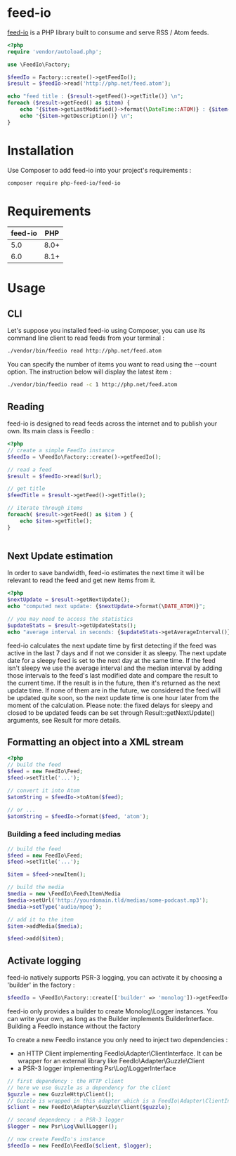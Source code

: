 # feed-io

[feed-io](https://github.com/php-feed-io/feed-io) is a PHP library built to consume and serve RSS / Atom feeds.

```php
<?php
require 'vendor/autoload.php';

use \FeedIo\Factory;

$feedIo = Factory::create()->getFeedIo();
$result = $feedIo->read('http://php.net/feed.atom');

echo "feed title : {$result->getFeed()->getTitle()} \n";
foreach ($result->getFeed() as $item) {
    echo "{$item->getLastModified()->format(\DateTime::ATOM)} : {$item->getTitle()} \n";
    echo "{$item->getDescription()} \n";
}
```

# Installation

Use Composer to add feed-io into your project's requirements :

```bash
composer require php-feed-io/feed-io
```

# Requirements

| feed-io |	PHP  |
| ------- | ---- |
| 5.0     |	8.0+ |
| 6.0     | 8.1+ |

# Usage
## CLI

Let's suppose you installed feed-io using Composer, you can use its command line client to read feeds from your terminal :

```bash 
./vendor/bin/feedio read http://php.net/feed.atom
```

You can specify the number of items you want to read using the --count option. The instruction below will display the latest item :

```bash
./vendor/bin/feedio read -c 1 http://php.net/feed.atom
```

## Reading

feed-io is designed to read feeds across the internet and to publish your own. Its main class is FeedIo :

```php
<?php
// create a simple FeedIo instance
$feedIo = \FeedIo\Factory::create()->getFeedIo();

// read a feed
$result = $feedIo->read($url);

// get title
$feedTitle = $result->getFeed()->getTitle();

// iterate through items
foreach( $result->getFeed() as $item ) {
    echo $item->getTitle();
}
              
```
       
## Next Update estimation

In order to save bandwidth, feed-io estimates the next time it will be relevant to read the feed and get new items from it.

```php
<?php
$nextUpdate = $result->getNextUpdate();
echo "computed next update: {$nextUpdate->format(\DATE_ATOM)}";

// you may need to access the statistics
$updateStats = $result->getUpdateStats();
echo "average interval in seconds: {$updateStats->getAverageInterval()}";
```


feed-io calculates the next update time by first detecting if the feed was active in the last 7 days and if not we consider it as sleepy. The next update date for a sleepy feed is set to the next day at the same time. If the feed isn't sleepy we use the average interval and the median interval by adding those intervals to the feed's last modified date and compare the result to the current time. If the result is in the future, then it's returned as the next update time. If none of them are in the future, we considered the feed will be updated quite soon, so the next update time is one hour later from the moment of the calculation. Please note: the fixed delays for sleepy and closed to be updated feeds can be set through Result::getNextUpdate() arguments, see Result for more details.

## Formatting an object into a XML stream

```php            
<?php
// build the feed
$feed = new FeedIo\Feed;
$feed->setTitle('...');

// convert it into Atom
$atomString = $feedIo->toAtom($feed);

// or ...
$atomString = $feedIo->format($feed, 'atom');
```

### Building a feed including medias

```php
// build the feed
$feed = new FeedIo\Feed;
$feed->setTitle('...');

$item = $feed->newItem();

// build the media
$media = new \FeedIo\Feed\Item\Media
$media->setUrl('http://yourdomain.tld/medias/some-podcast.mp3');
$media->setType('audio/mpeg');

// add it to the item
$item->addMedia($media);

$feed->add($item);
```

## Activate logging

feed-io natively supports PSR-3 logging, you can activate it by choosing a 'builder' in the factory :

```php
$feedIo = \FeedIo\Factory::create(['builder' => 'monolog'])->getFeedIo();
```

feed-io only provides a builder to create Monolog\Logger instances. You can write your own, as long as the Builder implements BuilderInterface.
Building a FeedIo instance without the factory

To create a new FeedIo instance you only need to inject two dependencies :

- an HTTP Client implementing FeedIo\Adapter\ClientInterface. It can be wrapper for an external library like FeedIo\Adapter\Guzzle\Client
- a PSR-3 logger implementing Psr\Log\LoggerInterface

```php
// first dependency : the HTTP client
// here we use Guzzle as a dependency for the client
$guzzle = new GuzzleHttp\Client();
// Guzzle is wrapped in this adapter which is a FeedIo\Adapter\ClientInterface  implementation
$client = new FeedIo\Adapter\Guzzle\Client($guzzle);

// second dependency : a PSR-3 logger
$logger = new Psr\Log\NullLogger();

// now create FeedIo's instance
$feedIo = new FeedIo\FeedIo($client, $logger);
```

